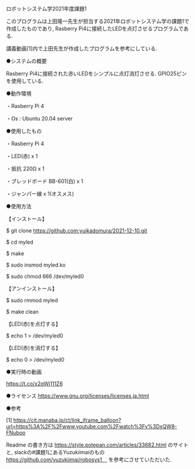 ロボットシステム学2021年度課題1

このプログラムは上田隆一先生が担当する2021年ロボットシステム学の課題1で作成したものであり, Rasberry Pi4に接続したLEDを点灯させるプログラムである. 

講義動画[1]内で上田先生が作成したプログラムを参考にしている.


●システムの概要

Rasberry Pi4に接続された赤いLEDをシンプルに点灯消灯させる.
GPIO25ピンを使用している.


●動作環境 

・Rasberry Pi 4

・Os : Ubuntu 20.04 server


●使用したもの 

・Rasberry Pi 4 

・LED(赤) x 1 

・抵抗 220Ω x 1 

・ブレッドボード BB-601(白) x 1

・ジャンパー線 x 1(オスメス)


●使用方法

【インストール】 

 $ git clone https://github.com:yuikadomura/2021-12-10.git 

 $ cd myled

 $ make

 $ sudo insmod myled.ko

 $ sudo chmod 666 /dev/myled0


【アンインストール】 

 $ sudo rmmod myled 

 $ make clean

【LED(赤)を点灯する】 

 $ echo 1 > /dev/myled0

【LED(赤)を消灯する】 

 $ echo 0 > /dev/myled0


●実行時の動画 

https://t.co/x2qWj111Z6

●ライセンス
https://www.gnu.org/licenses/licenses.ja.html


●参考

[1]
https://cit.manaba.jp/ct/link_iframe_balloon?url=https%3A%2F%2Fwww.youtube.com%2Fwatch%3Fv%3DxQW8-FNuboo

Readme の書き方は
https://style.potepan.com/articles/33682.html
のサイトと, slackの#課題1にあるYuzukiimaiのもの
https://github.com/yuzukiimai/robosys1　
を参考にさせていただいた.
